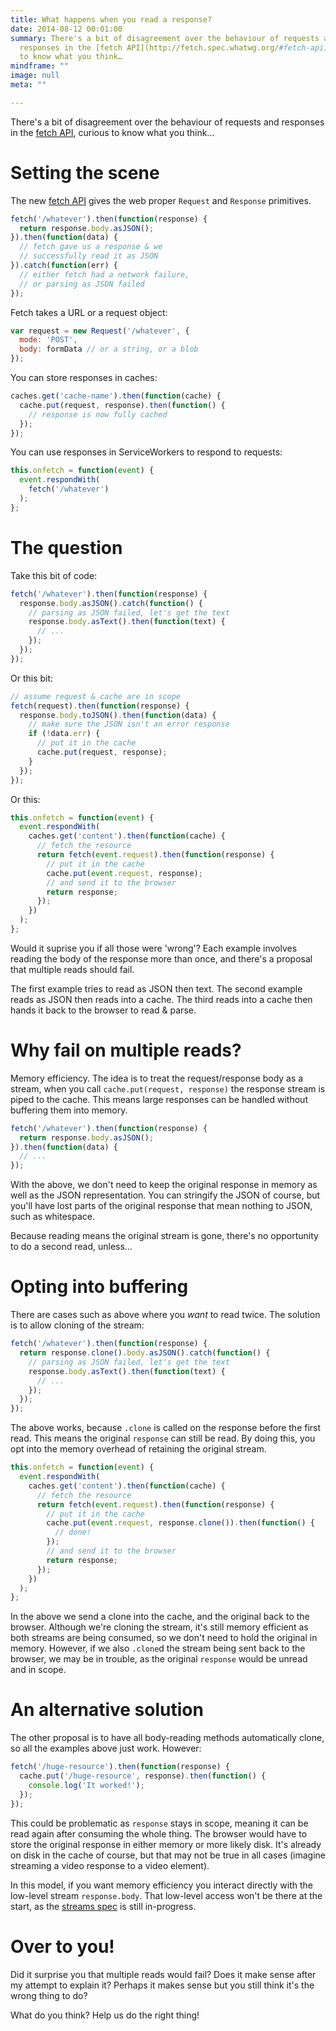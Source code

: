 ```yaml
---
title: What happens when you read a response?
date: 2014-08-12 00:01:00
summary: There's a bit of disagreement over the behaviour of requests and
  responses in the [fetch API](http://fetch.spec.whatwg.org/#fetch-api), curious
  to know what you think…
mindframe: ""
image: null
meta: ""

---
```


There's a bit of disagreement over the behaviour of requests and responses in the [fetch API](http://fetch.spec.whatwg.org/#fetch-api), curious to know what you think…

# Setting the scene

The new [fetch API](http://fetch.spec.whatwg.org/#fetch-api) gives the web proper `Request` and `Response` primitives.

```js
fetch('/whatever').then(function(response) {
  return response.body.asJSON();
}).then(function(data) {
  // fetch gave us a response & we
  // successfully read it as JSON
}).catch(function(err) {
  // either fetch had a network failure,
  // or parsing as JSON failed
});
```

Fetch takes a URL or a request object:

```js
var request = new Request('/whatever', {
  mode: 'POST',
  body: formData // or a string, or a blob
});
```

You can store responses in caches:

```js
caches.get('cache-name').then(function(cache) {
  cache.put(request, response).then(function() {
    // response is now fully cached
  });
});
```

You can use responses in ServiceWorkers to respond to requests:

```js
this.onfetch = function(event) {
  event.respondWith(
    fetch('/whatever')
  );
};
```

# The question

Take this bit of code:

```js
fetch('/whatever').then(function(response) {
  response.body.asJSON().catch(function() {
    // parsing as JSON failed, let's get the text
    response.body.asText().then(function(text) {
      // ...
    });
  });
});
```

Or this bit:

```js
// assume request & cache are in scope
fetch(request).then(function(response) {
  response.body.toJSON().then(function(data) {
    // make sure the JSON isn't an error response
    if (!data.err) {
      // put it in the cache
      cache.put(request, response);
    }
  });
});
```

Or this:

```js
this.onfetch = function(event) {
  event.respondWith(
    caches.get('content').then(function(cache) {
      // fetch the resource
      return fetch(event.request).then(function(response) {
        // put it in the cache
        cache.put(event.request, response);
        // and send it to the browser
        return response;
      });
    })
  );
};
```

Would it suprise you if all those were 'wrong'? Each example involves reading the body of the response more than once, and there's a proposal that multiple reads should fail.

The first example tries to read as JSON then text. The second example reads as JSON then reads into a cache. The third reads into a cache then hands it back to the browser to read & parse.

# Why fail on multiple reads?

Memory efficiency. The idea is to treat the request/response body as a stream, when you call `cache.put(request, response)` the response stream is piped to the cache. This means large responses can be handled without buffering them into memory.

```js
fetch('/whatever').then(function(response) {
  return response.body.asJSON();
}).then(function(data) {
  // ...
});
```

With the above, we don't need to keep the original response in memory as well as the JSON representation. You can stringify the JSON of course, but you'll have lost parts of the original response that mean nothing to JSON, such as whitespace.

Because reading means the original stream is gone, there's no opportunity to do a second read, unless…

# Opting into buffering

There are cases such as above where you *want* to read twice. The solution is to allow cloning of the stream:

```js
fetch('/whatever').then(function(response) {
  return response.clone().body.asJSON().catch(function() {
    // parsing as JSON failed, let's get the text
    response.body.asText().then(function(text) {
      // ...
    });
  });
});
```

The above works, because `.clone` is called on the response before the first read. This means the original `response` can still be read. By doing this, you opt into the memory overhead of retaining the original stream.

```js
this.onfetch = function(event) {
  event.respondWith(
    caches.get('content').then(function(cache) {
      // fetch the resource
      return fetch(event.request).then(function(response) {
        // put it in the cache
        cache.put(event.request, response.clone()).then(function() {
          // done!
        });
        // and send it to the browser
        return response;
      });
    })
  );
};
```

In the above we send a clone into the cache, and the original back to the browser. Although we're cloning the stream, it's still memory efficient as both streams are being consumed, so we don't need to hold the original in memory. However, if we also `.clone`d the stream being sent back to the browser, we may be in trouble, as the original `response` would be unread and in scope.

# An alternative solution

The other proposal is to have all body-reading methods automatically clone, so all the examples above just work. However:

```js
fetch('/huge-resource').then(function(response) {
  cache.put('/huge-resource', response).then(function() {
    console.log('It worked!');
  });
});
```

This could be problematic as `response` stays in scope, meaning it can be read again after consuming the whole thing. The browser would have to store the original response in either memory or more likely disk. It's already on disk in the cache of course, but that may not be true in all cases (imagine streaming a video response to a video element).

In this model, if you want memory efficiency you interact directly with the low-level stream `response.body`. That low-level access won't be there at the start, as the [streams spec](https://github.com/whatwg/streams) is still in-progress.

# Over to you!

Did it surprise you that multiple reads would fail? Does it make sense after my attempt to explain it? Perhaps it makes sense but you still think it's the wrong thing to do?

What do you think? Help us do the right thing!